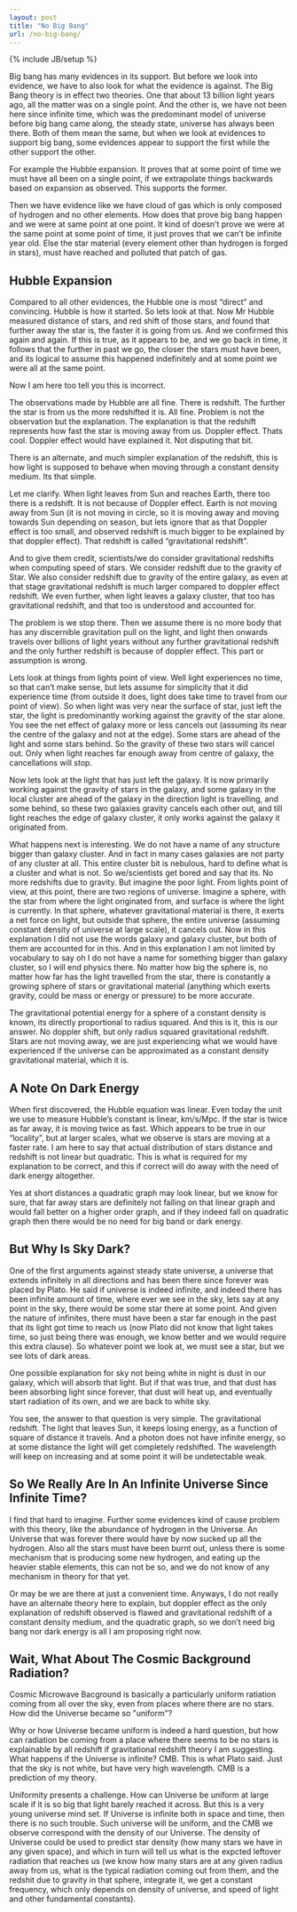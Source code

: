 ```yaml
---
layout: post
title: "No Big Bang"
url: /no-big-bang/
---
```

{% include JB/setup %}

Big bang has many evidences in its support. But before we look into evidence, we
have to also look for what the evidence is against. The Big Bang theory is in
effect two theories. One that about 13 billion light years ago, all the matter
was on a single point. And the other is, we have not been here since infinite
time, which was the predominant model of universe before big bang came along,
the steady state, universe has always been there. Both of them mean the same,
but when we look at evidences to support big bang, some evidences appear to
support the first while the other support the other.

For example the Hubble expansion. It proves that at some point of time we must
have all been on a single point, if we extrapolate things backwards based on
expansion as observed. This supports the former.

Then we have evidence like we have cloud of gas which is only composed of
hydrogen and no other elements. How does that prove big bang happen and we were
at same point at one point. It kind of doesn’t prove we were at the same point
at some point of time, it just proves that we can’t be infinite year old. Else
the star material (every element other than hydrogen is forged in stars), must
have reached and polluted that patch of gas.

## Hubble Expansion

Compared to all other evidences, the Hubble one is most “direct” and convincing.
Hubble is how it started. So lets look at that. Now Mr Hubble measured distance
of stars, and red shift of those stars, and found that further away the star is,
the faster it is going from us. And we confirmed this again and again. If this
is true, as it appears to be, and we go back in time, it follows that the
further in past we go, the closer the stars must have been, and its logical to
assume this happened indefinitely and at some point we were all at the same
point.

Now I am here too tell you this is incorrect.

The observations made by Hubble are all fine. There is redshift. The further the
star is from us the more redshifted it is. All fine. Problem is not the
observation but the explanation. The explanation is that the redshift represents
how fast the star is moving away from us. Doppler effect. Thats cool. Doppler
effect would have explained it. Not disputing that bit.

There is an alternate, and much simpler explanation of the redshift, this is how
light is supposed to behave when moving through a constant density medium. Its
that simple.

Let me clarify. When light leaves from Sun and reaches Earth, there too there is
a redshift. It is not because of Doppler effect. Earth is not moving away from
Sun (it is not moving in circle, so it is moving away and moving towards Sun
depending on season, but lets ignore that as that Doppler effect is too small,
and observed redshift is much bigger to be explained by that doppler effect).
That redshift is called “gravitational redshift”.

And to give them credit, scientists/we do consider gravitational redshifts when
computing speed of stars. We consider redshift due to the gravity of Star. We
also consider redshift due to gravity of the entire galaxy, as even at that
stage gravitational redshift is much larger compared to doppler effect redshift.
We even further, when light leaves a galaxy cluster, that too has gravitational
redshift, and that too is understood and accounted for.

The problem is we stop there. Then we assume there is no more body that has any
discernible gravitation pull on the light, and light then onwards travels over
billions of light years without any further gravitational redshift and the only
further redshift is because of doppler effect. This part or assumption is wrong.

Lets look at things from lights point of view. Well light experiences no time,
so that can’t make sense, but lets assume for simplicity that it did experience
time (from outside it does, light does take time to travel from our point of
view). So when light was very near the surface of star, just left the star, the
light is predominantly working against the gravity of the star alone. You see
the net effect of galaxy more or less cancels out (assuming its near the centre
of the galaxy and not at the edge). Some stars are ahead of the light and some
stars behind. So the gravity of these two stars will cancel out. Only when light
reaches far enough away from centre of galaxy, the cancellations will stop.

Now lets look at the light that has just left the galaxy. It is now primarily
working against the gravity of stars in the galaxy, and some galaxy in the local
cluster are ahead of the galaxy in the direction light is travelling, and some
behind, so these two galaxies gravity cancels each other out, and till light
reaches the edge of galaxy cluster, it only works against the galaxy it
originated from.

What happens next is interesting. We do not have a name of any structure bigger
than galaxy cluster. And in fact in many cases galaxies are not party of any
cluster at all. This entire cluster bit is nebulous, hard to define what is a
cluster and what is not. So we/scientists get bored and say that its. No more
redshifts due to gravity. But imagine the poor light. From lights point of view,
at this point, there are two regions of universe. Imagine a sphere, with the
star from where the light originated from, and surface is where the light is
currently. In that sphere, whatever gravitational material is there, it exerts a
net force on light, but outside that sphere, the entire universe (assuming
constant density of universe at large scale), it cancels out. Now in this
explanation I did not use the words galaxy and galaxy cluster, but both of them
are accounted for in this. And in this explanation I am not limited by
vocabulary to say oh I do not have a name for something bigger than galaxy
cluster, so I will end physics there. No matter how big the sphere is, no matter
how far has the light travelled from the star, there is constantly a growing
sphere of stars or gravitational material (anything which exerts gravity, could
be mass or energy or pressure) to be more accurate.

The gravitational potential energy for a sphere of a constant density is known,
its directly proportional to radius squared. And this is it, this is our answer.
No doppler shift, but only radius squared gravitational redshift. Stars are not
moving away, we are just experiencing what we would have experienced if the
universe can be approximated as a constant density gravitational material, which
it is.

## A Note On Dark Energy

When first discovered, the Hubble equation was linear. Even today the unit we
use to measure Hubble’s constant is linear, km/s/Mpc. If the star is twice as
far away, it is moving twice as fast. Which appears to be true in our
“locality”, but at larger scales, what we observe is stars are moving at a
faster rate. I am here to say that actual distribution of stars distance and
redshift is not linear but quadratic. This is what is required for my
explanation to be correct, and this if correct will do away with the need of
dark energy altogether.

Yes at short distances a quadratic graph may look linear, but we know for sure,
that far away stars are definitely not falling on that linear graph and would
fall better on a higher order graph, and if they indeed fall on quadratic graph
then there would be no need for big band or dark energy.

## But Why Is Sky Dark?

One of the first arguments against steady state universe, a universe that
extends infinitely in all directions and has been there since forever was placed
by Plato. He said if universe is indeed infinite, and indeed there has been
infinite amount of time, where ever we see in the sky, lets say at any point in
the sky, there would be some star there at some point. And given the nature of
infinites, there must have been a star far enough in the past that its light got
time to reach us (now Plato did not know that light takes time, so just being
there was enough, we know better and we would require this extra clause). So
whatever point we look at, we must see a star, but we see lots of dark areas.

One possible explanation for sky not being white in night is dust in our galaxy,
which will absorb that light. But if that was true, and that dust has been
absorbing light since forever, that dust will heat up, and eventually start
radiation of its own, and we are back to white sky.

You see, the answer to that question is very simple. The gravitational redshift.
The light that leaves Sun, it keeps losing energy, as a function of square of
distance it travels. And a photon does not have infinite energy, so at some
distance the light will get completely redshifted. The wavelength will keep on
increasing and at some point it will be undetectable weak.

## So We Really Are In An Infinite Universe Since Infinite Time?

I find that hard to imagine. Further some evidences kind of cause problem with
this theory, like the abundance of hydrogen in the Universe. An Universe that
was forever there would have by now sucked up all the hydrogen. Also all the
stars must have been burnt out, unless there is some mechanism that is producing
some new hydrogen, and eating up the heavier stable elements, this can not be
so, and we do not know of any mechanism in theory for that yet.

Or may be we are there at just a convenient time. Anyways, I do not really have
an alternate theory here to explain, but doppler effect as the only explanation
of redshift observed is flawed and gravitational redshift of a constant density
medium, and the quadratic graph, so we don’t need big bang nor dark energy is
all I am proposing right now.

## Wait, What About The Cosmic Background Radiation?

Cosmic Microwave Bacground is basically a particularly uniform ratiation coming
from all over the sky, even from places where there are no stars. How did the
Universe became so "uniform"?

Why or how Universe became uniform is indeed a hard question, but how can
radiation be coming from a place where there seems to be no stars is explainable
by all redshift if gravitational redshift theory I am suggesting. What happens
if the Universe is infinite? CMB. This is what Plato said. Just that the sky is
not white, but have very high wavelength. CMB is a prediction of my theory.

Uniformity presents a challenge. How can Universe be uniform at large scale if
it is so big that light barely reached it across. But this is a very young
universe mind set. If Universe is infinite both in space and time, then there is
no such trouble. Such universe will be uniform, and the CMB we observe
correspond with the density of our Universe. The density of Universe could be
used to predict star density (how many stars we have in any given space), and
which in turn will tell us what is the expcted leftover radiation that reaches
us (we know how many stars are at any given radius away from us, what is the
typical radiation coming out from them, and the redshit due to gravity in that
sphere, integrate it, we get a constant frequency, which only depends on density
of universe, and speed of light and other fundamental constants).
